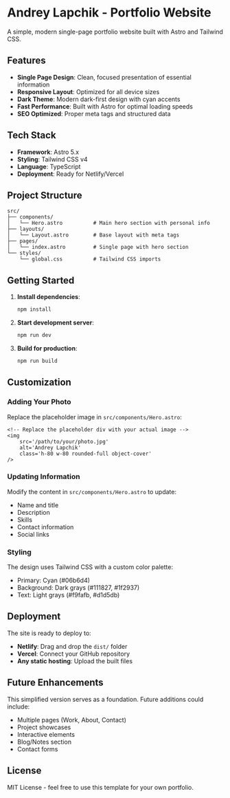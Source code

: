 # Andrey Lapchik - Portfolio Website

A simple, modern single-page portfolio website built with Astro and Tailwind CSS.

## Features

- **Single Page Design**: Clean, focused presentation of essential information
- **Responsive Layout**: Optimized for all device sizes
- **Dark Theme**: Modern dark-first design with cyan accents
- **Fast Performance**: Built with Astro for optimal loading speeds
- **SEO Optimized**: Proper meta tags and structured data

## Tech Stack

- **Framework**: Astro 5.x
- **Styling**: Tailwind CSS v4
- **Language**: TypeScript
- **Deployment**: Ready for Netlify/Vercel

## Project Structure

```
src/
├── components/
│   └── Hero.astro          # Main hero section with personal info
├── layouts/
│   └── Layout.astro        # Base layout with meta tags
├── pages/
│   └── index.astro         # Single page with hero section
└── styles/
    └── global.css          # Tailwind CSS imports
```

## Getting Started

1. **Install dependencies**:

    ```bash
    npm install
    ```

2. **Start development server**:

    ```bash
    npm run dev
    ```

3. **Build for production**:
    ```bash
    npm run build
    ```

## Customization

### Adding Your Photo

Replace the placeholder image in `src/components/Hero.astro`:

```astro
<!-- Replace the placeholder div with your actual image -->
<img
    src='/path/to/your/photo.jpg'
    alt='Andrey Lapchik'
    class='h-80 w-80 rounded-full object-cover'
/>
```

### Updating Information

Modify the content in `src/components/Hero.astro` to update:

- Name and title
- Description
- Skills
- Contact information
- Social links

### Styling

The design uses Tailwind CSS with a custom color palette:

- Primary: Cyan (#06b6d4)
- Background: Dark grays (#111827, #1f2937)
- Text: Light grays (#f9fafb, #d1d5db)

## Deployment

The site is ready to deploy to:

- **Netlify**: Drag and drop the `dist/` folder
- **Vercel**: Connect your GitHub repository
- **Any static hosting**: Upload the built files

## Future Enhancements

This simplified version serves as a foundation. Future additions could include:

- Multiple pages (Work, About, Contact)
- Project showcases
- Interactive elements
- Blog/Notes section
- Contact forms

## License

MIT License - feel free to use this template for your own portfolio.
